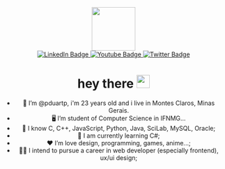 <div id="header" align="center">
  <img src="https://media.giphy.com/media/M9gbBd9nbDrOTu1Mqx/giphy.gif" width="100"/>
</div>

<div id="badges" align="center">
  <a href="https://www.linkedin.com/in/patrickduarte">
    <img src="https://img.shields.io/badge/LinkedIn-blue?style=for-the-badge&logo=linkedin&logoColor=white" alt="LinkedIn Badge"/>
  </a>
  <a href="https://www.youtube.com/channel/UCi6hVImCOlCXMXKRH076_Jw">
    <img src="https://img.shields.io/badge/YouTube-red?style=for-the-badge&logo=youtube&logoColor=white" alt="Youtube Badge"/>
  </a>
  <a href="https://twitter.com/patrickaown">
    <img src="https://img.shields.io/badge/Twitter-blue?style=for-the-badge&logo=twitter&logoColor=white" alt="Twitter Badge"/>
  </a>
</div>

<div id="badgeView" align="center">
  <img src="https://komarev.com/ghpvc/?username=pduartp&style=flat-square&color=blue" alt=""/>
</div>

<div id="personalInformation" align="center">
  <h1>
  hey there
  <img src="https://media.giphy.com/media/hvRJCLFzcasrR4ia7z/giphy.gif" width="30px"/>
  </h1>

- 👨 I’m @pduartp, i'm 23 years old and i live in Montes Claros, Minas Gerais.
- 🖥️ I’m student of Computer Science in IFNMG...
- 🧠 I know C, C++, JavaScript, Python, Java, SciLab, MySQL, Oracle;
- 🧮 I am currently learning C#;
- ❤️ I’m love design, programming, games, anime...;
- 👨‍💻 I intend to pursue a career in web developer (especially frontend), ux/ui design;
</div>



<!---
pduartp/pduartp is a ✨ special ✨ repository because its `README.md` (this file) appears on your GitHub profile.
You can click the Preview link to take a look at your changes.
--->
